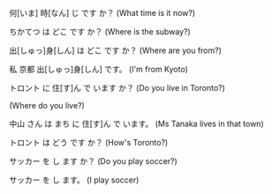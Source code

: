 何[いま] 時[なん] じ です か？  (What time is it now?)

ちかてつ は どこ です か？  (Where is the subway?)

出[しゅっ]身[しん] は どこ です か？ (Where are you from?)

私 京都 出[しゅっ]身[しん] です。 (I'm from Kyoto)

トロント に 住[す]ん で います か？ (Do you live in Toronto?)

(Where do you live?)

中山 さん は まち に 住[す]ん で います。 (Ms Tanaka lives in that town)

トロント は どう です か？ (How's Toronto?)

サッカー を し ます か？ (Do you play soccer?)

サッカー を し ます。 (I play soccer)
